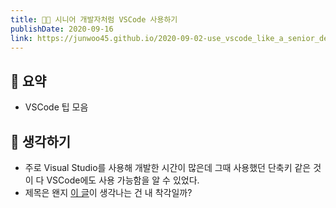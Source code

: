 ```yaml
---
title: 👨‍💻 시니어 개발자처럼 VSCode 사용하기
publishDate: 2020-09-16
link: https://junwoo45.github.io/2020-09-02-use_vscode_like_a_senior_developer/
---
```

## 📝 요약 
- VSCode 팁 모음 


## 🤔 생각하기 
- 주로 Visual Studio를 사용해 개발한 시간이 많은데 그때 사용했던 단축키 같은 것이 다 VSCode에도 사용 가능함을 알 수 있었다.
- 제목은 왠지 [이 글](Dev/use-chrome-devTools-like-a-senior-frontend-developer.md)이 생각나는 건 내 착각일까? 